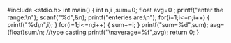 #include <stdio.h>
int main()
{
    int n,i ,sum=0;
    float avg=0 ;
    printf("enter the range:\n");
    scanf("%d",&n);
    printf("enteries are:\n");
    for(i=1;i<=n;i++)
    {
        printf("%d\n",i);
    }
    for(i=1;i<=n;i++)
    {
        sum+=i;
    }
    printf("sum=%d",sum);
avg= (float)sum/n;  //type casting
printf("\naverage=%f",avg);
    return 0;
}
